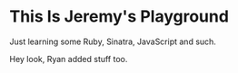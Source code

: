 # This Is Jeremy's Playground

Just learning some Ruby, Sinatra, JavaScript and such.

Hey look, Ryan added stuff too.